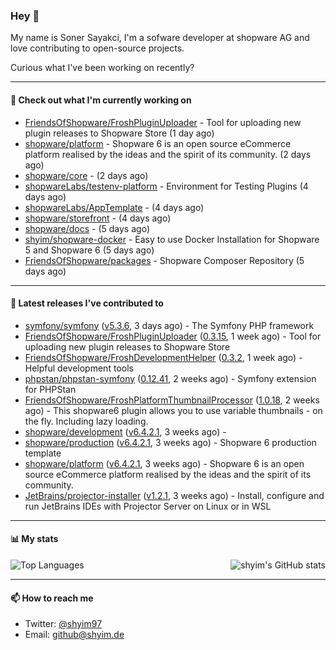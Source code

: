 ### Hey 👋

My name is Soner Sayakci, I'm a sofware developer at shopware AG and love contributing to open-source projects.

Curious what I've been working on recently?

---

#### 👷 Check out what I'm currently working on

- [FriendsOfShopware/FroshPluginUploader](https://github.com/FriendsOfShopware/FroshPluginUploader) - Tool for uploading new plugin releases to Shopware Store (1 day ago)
- [shopware/platform](https://github.com/shopware/platform) - Shopware 6 is an open source eCommerce platform realised by the ideas and the spirit of its community. (2 days ago)
- [shopware/core](https://github.com/shopware/core) -  (2 days ago)
- [shopwareLabs/testenv-platform](https://github.com/shopwareLabs/testenv-platform) - Environment for Testing Plugins (4 days ago)
- [shopwareLabs/AppTemplate](https://github.com/shopwareLabs/AppTemplate) -  (4 days ago)
- [shopware/storefront](https://github.com/shopware/storefront) -  (4 days ago)
- [shopware/docs](https://github.com/shopware/docs) -  (5 days ago)
- [shyim/shopware-docker](https://github.com/shyim/shopware-docker) - Easy to use Docker Installation for Shopware 5 and Shopware 6 (5 days ago)
- [FriendsOfShopware/packages](https://github.com/FriendsOfShopware/packages) - Shopware Composer Repository (5 days ago)

---

#### 🔭 Latest releases I've contributed to

- [symfony/symfony](https://github.com/symfony/symfony) ([v5.3.6](https://github.com/symfony/symfony/releases/tag/v5.3.6), 3 days ago) - The Symfony PHP framework
- [FriendsOfShopware/FroshPluginUploader](https://github.com/FriendsOfShopware/FroshPluginUploader) ([0.3.15](https://github.com/FriendsOfShopware/FroshPluginUploader/releases/tag/0.3.15), 1 week ago) - Tool for uploading new plugin releases to Shopware Store
- [FriendsOfShopware/FroshDevelopmentHelper](https://github.com/FriendsOfShopware/FroshDevelopmentHelper) ([0.3.2](https://github.com/FriendsOfShopware/FroshDevelopmentHelper/releases/tag/0.3.2), 1 week ago) - Helpful development tools
- [phpstan/phpstan-symfony](https://github.com/phpstan/phpstan-symfony) ([0.12.41](https://github.com/phpstan/phpstan-symfony/releases/tag/0.12.41), 2 weeks ago) - Symfony extension for PHPStan
- [FriendsOfShopware/FroshPlatformThumbnailProcessor](https://github.com/FriendsOfShopware/FroshPlatformThumbnailProcessor) ([1.0.18](https://github.com/FriendsOfShopware/FroshPlatformThumbnailProcessor/releases/tag/1.0.18), 2 weeks ago) - This shopware6 plugin allows you to use variable thumbnails - on the fly. Including lazy loading.
- [shopware/development](https://github.com/shopware/development) ([v6.4.2.1](https://github.com/shopware/development/releases/tag/v6.4.2.1), 3 weeks ago) - 
- [shopware/production](https://github.com/shopware/production) ([v6.4.2.1](https://github.com/shopware/production/releases/tag/v6.4.2.1), 3 weeks ago) - Shopware 6 production template
- [shopware/platform](https://github.com/shopware/platform) ([v6.4.2.1](https://github.com/shopware/platform/releases/tag/v6.4.2.1), 3 weeks ago) - Shopware 6 is an open source eCommerce platform realised by the ideas and the spirit of its community.
- [JetBrains/projector-installer](https://github.com/JetBrains/projector-installer) ([v1.2.1](https://github.com/JetBrains/projector-installer/releases/tag/v1.2.1), 3 weeks ago) - Install, configure and run JetBrains IDEs with Projector Server on Linux or in WSL

---

#### 📊 My stats

<img align="right" alt="shyim's GitHub stats" src="https://github-readme-stats.vercel.app/api?username=shyim&count_private=1&show_icons=true&" />

![Top Languages](https://github-readme-stats.vercel.app/api/top-langs/?username=shyim)

---

#### 📫 How to reach me

- Twitter: [@shyim97](https://twitter.com/shyim97)
- Email: [github@shyim.de](mailto://github@shyim.de)
